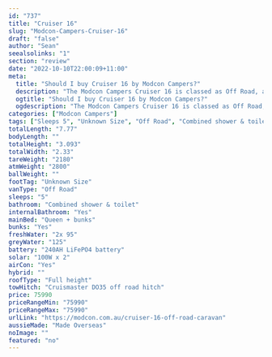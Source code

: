 ```yaml
---
id: "737"
title: "Cruiser 16"
slug: "Modcon-Campers-Cruiser-16"
draft: "false"
author: "Sean"
seealsolinks: "1"
section: "review"
date: "2022-10-10T22:00:09+11:00"
meta:
  title: "Should I buy Cruiser 16 by Modcon Campers?"
  description: "The Modcon Campers Cruiser 16 is classed as Off Road, and sleeps 5 people. It is Made Overseas and comes in at Unknown Size. It generally has Combined shower & toilet."
  ogtitle: "Should I buy Cruiser 16 by Modcon Campers?"
  ogdescription: "The Modcon Campers Cruiser 16 is classed as Off Road, and sleeps 5 people. It is Made Overseas and comes in at Unknown Size. It generally has Combined shower & toilet."
categories: ["Modcon Campers"]
tags: ["Sleeps 5", "Unknown Size", "Off Road", "Combined shower & toilet", "Full height", "70 - 80k", "Made Overseas"]
totalLength: "7.77"
bodyLength: ""
totalHeight: "3.093"
totalWidth: "2.33"
tareWeight: "2180"
atmWeight: "2800"
ballWeight: ""
footTag: "Unknown Size"
vanType: "Off Road"
sleeps: "5"
bathroom: "Combined shower & toilet"
internalBathroom: "Yes"
mainBed: "Queen + bunks"
bunks: "Yes"
freshWater: "2x 95"
greyWater: "125"
battery: "240AH LiFePO4 battery"
solar: "100W x 2"
airCon: "Yes"
hybrid: ""
roofType: "Full height"
towHitch: "Cruismaster DO35 off road hitch"
price: 75990
priceRangeMin: "75990"
priceRangeMax: "75990"
urlLink: "https://modcon.com.au/cruiser-16-off-road-caravan"
aussieMade: "Made Overseas"
noImage: ""
featured: "no"
---
```

